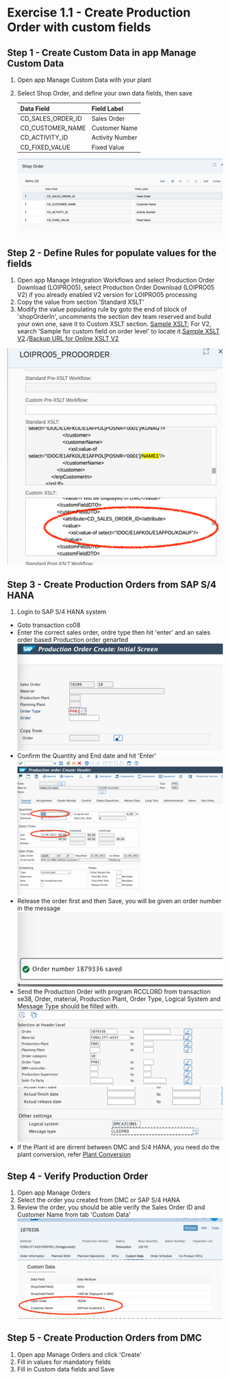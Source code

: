 # Exercise 1.1 - Create Production Order with custom fields

## Step 1 - Create Custom Data in app Manage Custom Data
1. Open app Manage Custom Data with your plant
2. Select Shop Order, and define your own data fields, then save

    | Data Field      | Field Label |
    | ----------- | ----------- |
    | CD_SALES_ORDER_ID      | Sales Order       |
    | CD_CUSTOMER_NAME   | Customer Name        |
    | CD_ACTIVITY_ID   | Activity Number         |
    | CD_FIXED_VALUE           | Fixed Value    |

    ![](assets/MCD_ShopOrder.png)




## Step 2 - Define Rules for populate values for the fields
1. Open app Manage Integration Workflows and select Production Order Download (LOIPRO05), select Production Order Download (LOIPRO05 V2) if you already enabled V2 version for LOIPRO05 processing
2. Copy the value from section 'Standard XSLT'
3. Modify the value populating rule by goto the end of block of 'shopOrderIn', uncomments the section dev team reserved and build your own one, save it to Custom XSLT section. [Sample XSLT](../dm-integration-extensions/LOIPRO05_Reqeust_customized_with_sales_order_and_customer.xsl); For V2, search 'Sample for custom field on order level' to locate it.[Sample XSLT V2](../dm-integration-extensions/LOIPRO05_Reqeust_customized_with_sales_order_and_customer_V2.xsl)./[Backup URL for Online XSLT V2](https://github.com/SAP-samples/digital-manufacturing-extension-samples/blob/main/dm-integration-extensions/LOIPRO05_Reqeust_customized_with_sales_order_and_customer_V2.xsl)

![](assets/MIW_LOIPRO05_MAPPING.png)


## Step 3 - Create Production Orders from SAP S/4 HANA
1. Login to SAP S/4 HANA system
- Goto transaction co08
- Enter the correct sales order, ordre type then hit 'enter' and an sales order based Production order genarted
![](assets/S4_ProdOrder_Create.png)
- Confirm the Quantity and End date and hit 'Enter'
![](assets/S4_ConfirmOrder.png)
- Release the order first and then Save, you will be given an order number in the message
![](assets/S4_ORDERNUMBER.png)
- Send the Production Order with program RCCLORD from transaction se38, Order, material, Production Plant, Order Type, Logical System and Message Type should be filled with.
![](assets/S4_RCCLORD_1.png)
![](assets/S4_RCCLORD_2.png)
- If the Plant id are dirrent between DMC and S/4 HANA, you need do the plant conversion, refer [Plant Conversion](https://help.sap.com/viewer/c86ca4026fae4cb3ba66ed751866175b/latest/en-US/28923c635ae1463898b039b78d5137f7.html?q=Plant%20Conversion)

## Step 4 - Verify Production Order
1. Open app Manage Orders
2. Select the order you created from DMC or SAP S/4 HANA
3. Review the order, you should be able verify the Sales Order ID and Customer Name from tab 'Custom Data'
![](assets/MO_VERIFYORDER.png)

## Step 5 - Create Production Orders from DMC
1. Open app Manage Orders and click 'Create'
2. Fill in values for mandatory fields
3. Fill in Custom data fields and Save